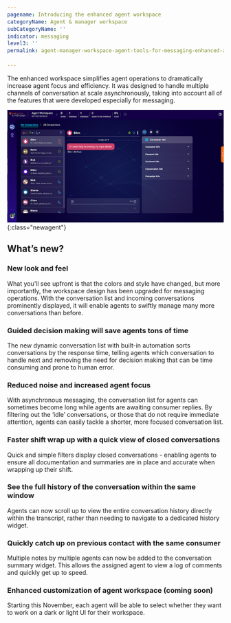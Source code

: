 ```yaml
---
pagename: Introducing the enhanced agent workspace
categoryName: Agent & manager workspace
subCategoryName: ''
indicator: messaging
level3: ''
permalink: agent-manager-workspace-agent-tools-for-messaging-enhanced-agent-workspace-for-messaging-the-enhanced-agent-workspace.html

---
```

The enhanced workspace simplifies agent operations to dramatically increase agent focus and efficiency. It was designed to handle multiple channels of conversation at scale asynchronously, taking into account all of the features that were developed especially for messaging.

![alt text](/img/new-agent-workspace-5.png){:class="newagent"}

## What’s new?

### New look and feel

What you’ll see upfront is that the colors and style have changed, but more importantly, the workspace design has been upgraded for messaging operations. With the conversation list and incoming conversations prominently displayed, it will enable agents to swiftly manage many more conversations than before.

### Guided decision making will save agents tons of time

The new dynamic conversation list with built-in automation sorts conversations by the response time, telling agents which conversation to handle next and removing the need for decision making that can be time consuming and prone to human error.

### Reduced noise and increased agent focus

With asynchronous messaging, the conversation list for agents can sometimes become long while agents are awaiting consumer replies. By filtering out the ‘idle’ conversations, or those that do not require immediate attention, agents can easily tackle a shorter, more focused conversation list.

### Faster shift wrap up with a quick view of closed conversations

Quick and simple filters display closed conversations - enabling agents to ensure all documentation and summaries are in place and accurate when wrapping up their shift.

### See the full history of the conversation within the same window

Agents can now scroll up to view the entire conversation history directly within the transcript, rather than needing to navigate to a dedicated history widget.

### Quickly catch up on previous contact with the same consumer

Multiple notes by multiple agents can now be added to the conversation summary widget. This allows the assigned agent to view a log of comments and quickly get up to speed.

### Enhanced customization of agent workspace (coming soon)

Starting this November, each agent will be able to select whether they want to work on a dark or light UI for their workspace.
